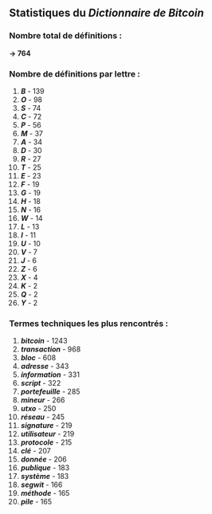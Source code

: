 ## Statistiques du *Dictionnaire de Bitcoin*

### Nombre total de définitions : 
**-> 764**

### Nombre de définitions par lettre :
1. ***B*** - 139
2. ***O*** - 98
3. ***S*** - 74
4. ***C*** - 72
5. ***P*** - 56
6. ***M*** - 37
7. ***A*** - 34
8. ***D*** - 30
9. ***R*** - 27
10. ***T*** - 25
11. ***E*** - 23
12. ***F*** - 19
13. ***G*** - 19
14. ***H*** - 18
15. ***N*** - 16
16. ***W*** - 14
17. ***L*** - 13
18. ***I*** - 11
19. ***U*** - 10
20. ***V*** - 7
21. ***J*** - 6
22. ***Z*** - 6
23. ***X*** - 4
24. ***K*** - 2
25. ***Q*** - 2
26. ***Y*** - 2

### Termes techniques les plus rencontrés :
1. ***bitcoin*** - 1243
2. ***transaction*** - 968
3. ***bloc*** - 608
4. ***adresse*** - 343
5. ***information*** - 331
6. ***script*** - 322
7. ***portefeuille*** - 285
8. ***mineur*** - 266
9. ***utxo*** - 250
10. ***réseau*** - 245
11. ***signature*** - 219
12. ***utilisateur*** - 219
13. ***protocole*** - 215
14. ***clé*** - 207
15. ***donnée*** - 206
16. ***publique*** - 183
17. ***système*** - 183
18. ***segwit*** - 166
19. ***méthode*** - 165
20. ***pile*** - 165
